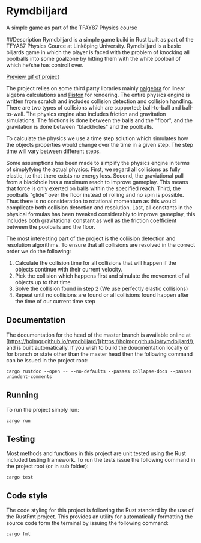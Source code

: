 # Rymdbiljard
A simple game as part of the TFAY87 Physics course

##Description
Rymdbiljard is a simple game build in Rust built as part of the TFYA87 Physics
Cource at Linköping University. Rymdbiljard is a basic biljards game in which
the player is faced with the problem of knocking all poolballs into some goalzone
by hitting them with the white poolball of which he/she has controll over.

[Preview gif of project](preview.gif)

The project relies on some third party libraries
mainly [nalgebra](https://github.com/sebcrozet/nalgebra) for linear algebra
calculations and [Piston](http://www.piston.rs/) for rendering.
The entire physics engine is written from scratch and includes collision detection
and collision handling. There are two types of collisions which are supported;
ball-to-ball and ball-to-wall. The physics engine also includes friction and
gravitation simulations. The frictions is done between the balls and the "floor",
and the gravitation is done between "blackholes" and the poolballs.

To calculate the physics we use a time step solution which simulates how the objects
properties would change over the time in a given step. The step time will vary
between different steps.

Some assumptions has been made to simplify the physics engine in terms of simplyfying
the actual physics. First, we regard all collisions as fully elastic, i.e that
there exists no energy loss. Second, the graviational pull from a blackhole has
a maximum reach to improve gameplay. This means that force is only exerted on
balls within the specified reach. Third, the poolballs "glide" over the floor
instead of rolling and no spin is possible. Thus there is no consideration to
rotational momentum as this would complicate both collision detection and resolution.
Last, all constants in the physical formulas has been
tweaked considerably to improve gameplay, this includes both gravitational
constant as well as the friction coefficient between the poolballs and the floor.

The most interesting part of the project is the coliision detection and resolution
algorithms. To ensure that all collisions are resolved in the correct order we
do the following:

1. Calculate the collision time for all collisions that will happen if the objects continue with
their current velocity.
2. Pick the collision which happens first and simulate the movement of all objects up to that time
3. Solve the collision found in step 2 (We use perfectly elastic collisions)
4. Repeat until no collisions are found or all collisions found happen after the time of our current
time step

## Documentation
The documentation for the head of the master branch is available online at
[https://holmgr.github.io/rymdbiljard/](https://holmgr.github.io/rymdbiljard/),
and is built automatically. If you wish to build the doucmentation locally or
for branch or state other than the master head then the following command
can be issued in the project root:

```
cargo rustdoc --open -- --no-defaults --passes collapse-docs --passes unindent-comments
```

## Running
To run the project simply run:

```
cargo run
```

## Testing
Most methods and functions in this project are unit tested using the Rust
included testing framework. To run the tests issue the following command in
the project root (or in sub folder):

```
cargo test
```

## Code style
The code styling for this project is following the Rust standard by the use
of the RustFmt project.
This provides an utility for automatically formatting the source code form the
terminal by issuing the following command:

```
cargo fmt
```
